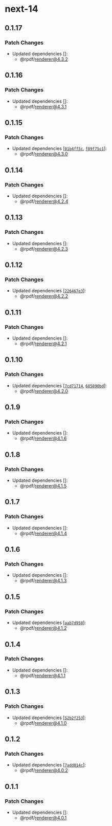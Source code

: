 # next-14

## 0.1.17

### Patch Changes

- Updated dependencies []:
  - @rpdf/renderer@4.3.2

## 0.1.16

### Patch Changes

- Updated dependencies []:
  - @rpdf/renderer@4.3.1

## 0.1.15

### Patch Changes

- Updated dependencies [[`01b4ff5c`](https://github.com/diegomura/react-pdf/commit/01b4ff5cb00420dd37c2f28fb95822dd18cdd982), [`f89f75c1`](https://github.com/diegomura/react-pdf/commit/f89f75c1f132ba19b54847c3ac23efec675f8d0a)]:
  - @rpdf/renderer@4.3.0

## 0.1.14

### Patch Changes

- Updated dependencies []:
  - @rpdf/renderer@4.2.4

## 0.1.13

### Patch Changes

- Updated dependencies []:
  - @rpdf/renderer@4.2.3

## 0.1.12

### Patch Changes

- Updated dependencies [[`226467e3`](https://github.com/diegomura/react-pdf/commit/226467e39443d3690b8f8c3298aa8278b43fbfa6)]:
  - @rpdf/renderer@4.2.2

## 0.1.11

### Patch Changes

- Updated dependencies []:
  - @rpdf/renderer@4.2.1

## 0.1.10

### Patch Changes

- Updated dependencies [[`7cd71714`](https://github.com/diegomura/react-pdf/commit/7cd7171472b0f300db56b7805c5f966bf4ced6e2), [`685890bd`](https://github.com/diegomura/react-pdf/commit/685890bd841b7d2480157117fcd3cbb1334f6324)]:
  - @rpdf/renderer@4.2.0

## 0.1.9

### Patch Changes

- Updated dependencies []:
  - @rpdf/renderer@4.1.6

## 0.1.8

### Patch Changes

- Updated dependencies []:
  - @rpdf/renderer@4.1.5

## 0.1.7

### Patch Changes

- Updated dependencies []:
  - @rpdf/renderer@4.1.4

## 0.1.6

### Patch Changes

- Updated dependencies []:
  - @rpdf/renderer@4.1.3

## 0.1.5

### Patch Changes

- Updated dependencies [[`aab7d958`](https://github.com/diegomura/react-pdf/commit/aab7d95870d9073e4acb004aa0cce9cfa19b7f0e)]:
  - @rpdf/renderer@4.1.2

## 0.1.4

### Patch Changes

- Updated dependencies []:
  - @rpdf/renderer@4.1.1

## 0.1.3

### Patch Changes

- Updated dependencies [[`52b2f253`](https://github.com/diegomura/react-pdf/commit/52b2f25349bee0c09399bc2e7e5e89db5e1433fd)]:
  - @rpdf/renderer@4.1.0

## 0.1.2

### Patch Changes

- Updated dependencies [[`7add014c`](https://github.com/diegomura/react-pdf/commit/7add014c6bc9cff649dd1a56fc47214888613b6b)]:
  - @rpdf/renderer@4.0.2

## 0.1.1

### Patch Changes

- Updated dependencies []:
  - @rpdf/renderer@4.0.1

